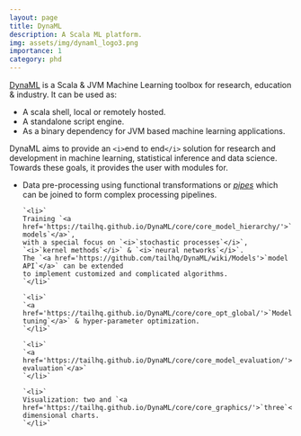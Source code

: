 ```yaml
---
layout: page
title: DynaML
description: A Scala ML platform.
img: assets/img/dynaml_logo3.png
importance: 1
category: phd
---
```

[DynaML](https://tailhq.github.io/DynaML/) is a Scala & JVM Machine Learning toolbox for research, education & industry. It can be used as:

<ul>
    <li>A scala shell, local or remotely hosted.</li>
    <li>A standalone script engine.</li>
    <li>As a binary dependency for JVM based machine learning applications.</li>
</ul>

DynaML aims to provide an `<i>`end to end`</i>` solution for research and development in
machine learning, statistical inference and data science. Towards these goals, it
provides the user with modules for.

<ul>
    <li>
    Data pre-processing using functional transformations or <a href='https://tailhq.github.io/DynaML/pipes/pipes/'><i>pipes</i></a> which can be joined to form complex processing pipelines.
    </li>

    `<li>`
    Training `<a href='https://tailhq.github.io/DynaML/core/core_model_hierarchy/'>`predictive models`</a>`,
    with a special focus on `<i>`stochastic processes`</i>`, `<i>`kernel methods`</i>` & `<i>`neural networks`</i>`.
    The `<a href='https://github.com/tailhq/DynaML/wiki/Models'>`model API`</a>` can be extended
    to implement customized and complicated algorithms.
    `</li>`

    `<li>`
    `<a href='https://tailhq.github.io/DynaML/core/core_opt_global/'>`Model tuning`</a>` & hyper-parameter optimization.
    `</li>`

    `<li>`
    `<a href='https://tailhq.github.io/DynaML/core/core_model_evaluation/'>`Model evaluation`</a>`
    `</li>`

    `<li>`
    Visualization: two and `<a href='https://tailhq.github.io/DynaML/core/core_graphics/'>`three`</a>` dimensional charts.
    `</li>`

</ul>
